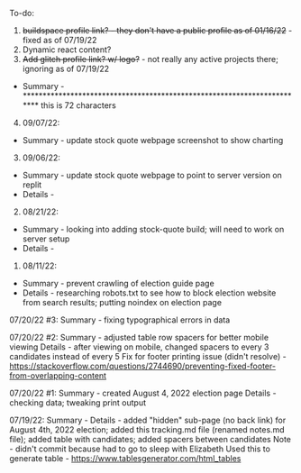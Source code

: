 To-do:

1. ~~buildspace profile link? - they don't have a public profile as of 01/16/22~~ - fixed as of 07/19/22
2. Dynamic react content?
3. ~~Add glitch profile link? w/ logo?~~ - not really any active projects there; ignoring as of 07/19/22

- Summary - ************************************************************************ this is 72 characters

4. 09/07/22:
 - Summary - update stock quote webpage screenshot to show charting

3. 09/06/22:
 - Summary - update stock quote webpage to point to server version on replit
 - Details -

2. 08/21/22:
 - Summary - looking into adding stock-quote build; will need to work on server setup
 - Details -

1. 08/11/22:
 - Summary - prevent crawling of election guide page
 - Details - researching robots.txt to see how to block election website from search results; putting noindex on election page


07/20/22 #3:
Summary - fixing typographical errors in data

07/20/22 #2:
Summary - adjusted table row spacers for better mobile viewing
Details - after viewing on mobile, changed spacers to every 3 candidates instead of every 5
Fix for footer printing issue (didn't resolve) - https://stackoverflow.com/questions/2744690/preventing-fixed-footer-from-overlapping-content

07/20/22 #1:
Summary - created August 4, 2022 election page
Details - checking data; tweaking print output

07/19/22:
Summary -
Details - added "hidden" sub-page (no back link) for August 4th, 2022 election; added this tracking.md file (renamed notes.md file); added table with candidates; added spacers between candidates
Note - didn't commit because had to go to sleep with Elizabeth
Used this to generate table - https://www.tablesgenerator.com/html_tables
